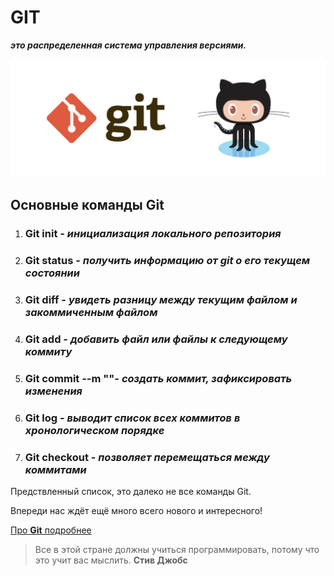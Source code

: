 # GIT 
_**это распределенная система управления версиями.**_

![Добро пожаловать в Git!](картинка.jpg)


## Основные команды Git
1. ### Git init - _инициализация локального репозитория_

2. ### Git status - _получить информацию от git о его текущем состоянии_

3. ### Git diff - _увидеть разницу между текущим файлом и закоммиченным файлом_

4. ### Git add - _добавить файл или файлы к следующему коммиту_

5. ### Git commit --m ""- _создать коммит, зафиксировать изменения_

6. ### Git log - _выводит список всех коммитов в хронологическом порядке_

7. ### Git checkout - _позволяет перемещаться между коммитами_

Предствленный список, это далеко не все команды Git.

Впереди нас ждёт ещё много всего нового и интересного!

[Прo __Git__ подробнее](https://git-scm.com/book/ru/v2/%D0%92%D0%B2%D0%B5%D0%B4%D0%B5%D0%BD%D0%B8%D0%B5-%D0%A7%D1%82%D0%BE-%D1%82%D0%B0%D0%BA%D0%BE%D0%B5-Git%3F)


> Все в этой стране должны учиться программировать, потому что это учит вас мыслить. __Стив Джобс__

